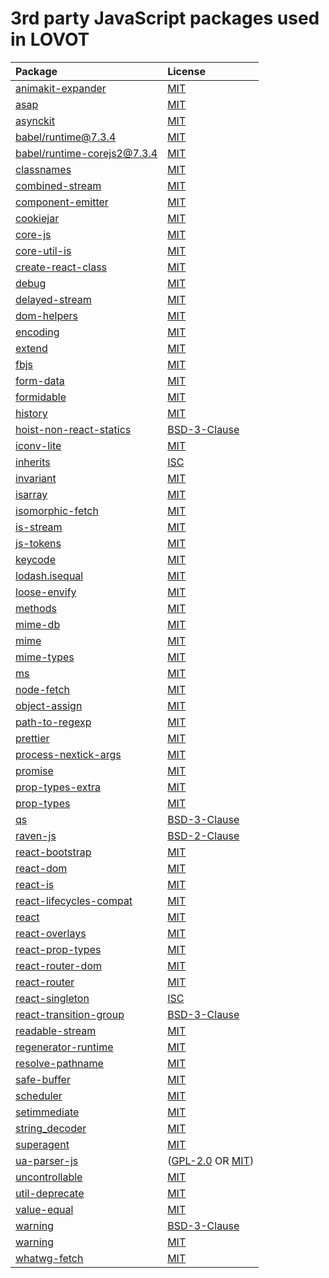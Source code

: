 # 3rd party JavaScript packages used in LOVOT

| Package | License |
|:--------|:--------|
| [animakit-expander](https://github.com/animakit/animakit-expander) | [MIT](https://opensource.org/licenses/MIT) |
| [asap](https://github.com/kriskowal/asap) | [MIT](https://opensource.org/licenses/MIT) |
| [asynckit](https://github.com/alexindigo/asynckit) | [MIT](https://opensource.org/licenses/MIT) |
| [babel/runtime@7.3.4](https://github.com/babel/babel/tree/master/packages/babel-runtime) | [MIT](https://opensource.org/licenses/MIT) |
| [babel/runtime-corejs2@7.3.4](https://github.com/babel/babel/tree/master/packages/babel-runtime-corejs2) | [MIT](https://opensource.org/licenses/MIT) |
| [classnames](https://github.com/JedWatson/classnames) | [MIT](https://opensource.org/licenses/MIT) |
| [combined-stream](https://github.com/felixge/node-combined-stream) | [MIT](https://opensource.org/licenses/MIT) |
| [component-emitter](https://github.com/component/emitter) | [MIT](https://opensource.org/licenses/MIT) |
| [cookiejar](https://github.com/bmeck/node-cookiejar) | [MIT](https://opensource.org/licenses/MIT) |
| [core-js](https://github.com/zloirock/core-js) | [MIT](https://opensource.org/licenses/MIT) |
| [core-util-is](https://github.com/isaacs/core-util-is) | [MIT](https://opensource.org/licenses/MIT) |
| [create-react-class](https://github.com/facebook/react) | [MIT](https://opensource.org/licenses/MIT) |
| [debug](https://github.com/visionmedia/debug) | [MIT](https://opensource.org/licenses/MIT) |
| [delayed-stream](https://github.com/felixge/node-delayed-stream) | [MIT](https://opensource.org/licenses/MIT) |
| [dom-helpers](https://github.com/jquense/dom-helpers) | [MIT](https://opensource.org/licenses/MIT) |
| [encoding](https://github.com/andris9/encoding) | [MIT](https://opensource.org/licenses/MIT) |
| [extend](https://github.com/justmoon/node-extend) | [MIT](https://opensource.org/licenses/MIT) |
| [fbjs](https://github.com/facebook/fbjs) | [MIT](https://opensource.org/licenses/MIT) |
| [form-data](https://github.com/form-data/form-data) | [MIT](https://opensource.org/licenses/MIT) |
| [formidable](https://github.com/felixge/node-formidable) | [MIT](https://opensource.org/licenses/MIT) |
| [history](https://github.com/ReactTraining/history) | [MIT](https://opensource.org/licenses/MIT) |
| [hoist-non-react-statics](https://github.com/mridgway/hoist-non-react-statics) | [BSD-3-Clause](https://opensource.org/licenses/BSD-3-Clause) |
| [iconv-lite](https://github.com/ashtuchkin/iconv-lite) | [MIT](https://opensource.org/licenses/MIT) |
| [inherits](https://github.com/isaacs/inherits) | [ISC](https://opensource.org/licenses/ISC) |
| [invariant](https://github.com/zertosh/invariant) | [MIT](https://opensource.org/licenses/MIT) |
| [isarray](https://github.com/juliangruber/isarray) | [MIT](https://opensource.org/licenses/MIT) |
| [isomorphic-fetch](https://github.com/matthew-andrews/isomorphic-fetch) | [MIT](https://opensource.org/licenses/MIT) |
| [is-stream](https://github.com/sindresorhus/is-stream) | [MIT](https://opensource.org/licenses/MIT) |
| [js-tokens](https://github.com/lydell/js-tokens) | [MIT](https://opensource.org/licenses/MIT) |
| [keycode](https://github.com/timoxley/keycode) | [MIT](https://opensource.org/licenses/MIT) |
| [lodash.isequal](https://github.com/lodash/lodash) | [MIT](https://opensource.org/licenses/MIT) |
| [loose-envify](https://github.com/zertosh/loose-envify) | [MIT](https://opensource.org/licenses/MIT) |
| [methods](https://github.com/jshttp/methods) | [MIT](https://opensource.org/licenses/MIT) |
| [mime-db](https://github.com/jshttp/mime-db) | [MIT](https://opensource.org/licenses/MIT) |
| [mime](https://github.com/broofa/node-mime) | [MIT](https://opensource.org/licenses/MIT) |
| [mime-types](https://github.com/jshttp/mime-types) | [MIT](https://opensource.org/licenses/MIT) |
| [ms](https://github.com/zeit/ms) | [MIT](https://opensource.org/licenses/MIT) |
| [node-fetch](https://github.com/bitinn/node-fetch) | [MIT](https://opensource.org/licenses/MIT) |
| [object-assign](https://github.com/sindresorhus/object-assign) | [MIT](https://opensource.org/licenses/MIT) |
| [path-to-regexp](https://github.com/pillarjs/path-to-regexp) | [MIT](https://opensource.org/licenses/MIT) |
| [prettier](https://github.com/prettier/prettier) | [MIT](https://opensource.org/licenses/MIT) |
| [process-nextick-args](https://github.com/calvinmetcalf/process-nextick-args) | [MIT](https://opensource.org/licenses/MIT) |
| [promise](https://github.com/then/promise) | [MIT](https://opensource.org/licenses/MIT) |
| [prop-types-extra](https://github.com/react-bootstrap/prop-types-extra) | [MIT](https://opensource.org/licenses/MIT) |
| [prop-types](https://github.com/facebook/prop-types) | [MIT](https://opensource.org/licenses/MIT) |
| [qs](https://github.com/ljharb/qs) | [BSD-3-Clause](https://opensource.org/licenses/BSD-3-Clause) |
| [raven-js](https://github.com/getsentry/raven-js) | [BSD-2-Clause](https://opensource.org/licenses/BSD-2-Clause) |
| [react-bootstrap](https://github.com/react-bootstrap/react-bootstrap) | [MIT](https://opensource.org/licenses/MIT) |
| [react-dom](https://github.com/facebook/react) | [MIT](https://opensource.org/licenses/MIT) |
| [react-is](https://github.com/facebook/react) | [MIT](https://opensource.org/licenses/MIT) |
| [react-lifecycles-compat](https://github.com/reactjs/react-lifecycles-compat) | [MIT](https://opensource.org/licenses/MIT) |
| [react](https://github.com/facebook/react) | [MIT](https://opensource.org/licenses/MIT) |
| [react-overlays](https://github.com/react-bootstrap/react-overlays) | [MIT](https://opensource.org/licenses/MIT) |
| [react-prop-types](https://github.com/react-bootstrap/react-prop-types) | [MIT](https://opensource.org/licenses/MIT) |
| [react-router-dom](https://github.com/ReactTraining/react-router) | [MIT](https://opensource.org/licenses/MIT) |
| [react-router](https://github.com/ReactTraining/react-router) | [MIT](https://opensource.org/licenses/MIT) |
| [react-singleton](https://github.com/Caesor/react-singleton) | [ISC](https://opensource.org/licenses/ISC) |
| [react-transition-group](https://github.com/reactjs/react-transition-group) | [BSD-3-Clause](https://opensource.org/licenses/BSD-3-Clause) |
| [readable-stream](https://github.com/nodejs/readable-stream) | [MIT](https://opensource.org/licenses/MIT) |
| [regenerator-runtime](https://github.com/facebook/regenerator/tree/master/packages/regenerator-runtime) | [MIT](https://opensource.org/licenses/MIT) |
| [resolve-pathname](https://github.com/mjackson/resolve-pathname) | [MIT](https://opensource.org/licenses/MIT) |
| [safe-buffer](https://github.com/feross/safe-buffer) | [MIT](https://opensource.org/licenses/MIT) |
| [scheduler](https://github.com/facebook/react) | [MIT](https://opensource.org/licenses/MIT) |
| [setimmediate](https://github.com/YuzuJS/setImmediate) | [MIT](https://opensource.org/licenses/MIT) |
| [string_decoder](https://github.com/nodejs/string_decoder) | [MIT](https://opensource.org/licenses/MIT) |
| [superagent](https://github.com/visionmedia/superagent) | [MIT](https://opensource.org/licenses/MIT) |
| [ua-parser-js](https://github.com/faisalman/ua-parser-js) | ([GPL-2.0](https://opensource.org/licenses/GPL-2.0) OR [MIT](https://opensource.org/licenses/MIT)) |
| [uncontrollable](https://github.com/jquense/uncontrollable) | [MIT](https://opensource.org/licenses/MIT) |
| [util-deprecate](https://github.com/TooTallNate/util-deprecate) | [MIT](https://opensource.org/licenses/MIT) |
| [value-equal](https://github.com/mjackson/value-equal) | [MIT](https://opensource.org/licenses/MIT) |
| [warning](https://github.com/BerkeleyTrue/warning) | [BSD-3-Clause](https://opensource.org/licenses/BSD-3-Clause) |
| [warning](https://github.com/BerkeleyTrue/warning) | [MIT](https://opensource.org/licenses/MIT) |
| [whatwg-fetch](https://github.com/github/fetch) | [MIT](https://opensource.org/licenses/MIT) |
